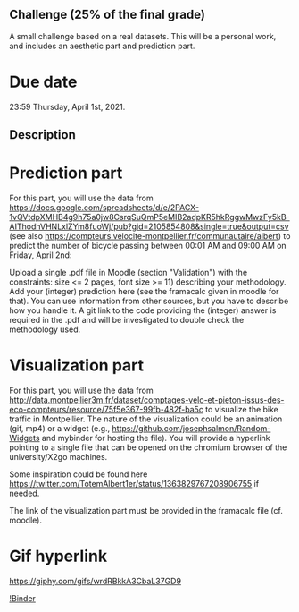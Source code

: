 
## Challenge (25% of the final grade)
A small challenge based on a real datasets. This will be a personal work, and includes an aesthetic part and prediction part.

# Due date
23:59 Thursday, April 1st, 2021.

## Description
# Prediction part
For this part, you will use the data from https://docs.google.com/spreadsheets/d/e/2PACX-1vQVtdpXMHB4g9h75a0jw8CsrqSuQmP5eMIB2adpKR5hkRggwMwzFy5kB-AIThodhVHNLxlZYm8fuoWj/pub?gid=2105854808&single=true&output=csv (see also https://compteurs.velocite-montpellier.fr/communautaire/albert) to predict the number of bicycle passing between 00:01 AM and 09:00 AM on Friday, April 2nd:

Upload a single .pdf file in Moodle (section "Validation") with the constraints: size <= 2 pages, font size >= 11) describing your methodology. Add your (integer) prediction here (see the framacalc given in moodle for that). You can use information from other sources, but you have to describe how you handle it. A git link to the code providing the (integer) answer is required in the .pdf and will be investigated to double check the methodology used.

# Visualization part
For this part, you will use the data from http://data.montpellier3m.fr/dataset/comptages-velo-et-pieton-issus-des-eco-compteurs/resource/75f5e367-99fb-482f-ba5c to visualize the bike traffic in Montpellier. The nature of the visualization could be an animation (gif, mp4) or a widget (e.g., https://github.com/josephsalmon/Random-Widgets and mybinder for hosting the file). You will provide a hyperlink pointing to a single file that can be opened on the chromium browser of the university/X2go machines.

Some inspiration could be found here https://twitter.com/TotemAlbert1er/status/1363829767208906755 if needed.

The link of the visualization part must be provided in the framacalc file (cf. moodle).

# Gif hyperlink
https://giphy.com/gifs/wrdRBkkA3CbaL37GD9

[!Binder](https://mybinder.org/v2/gh/otmanejb/challenge-/main?filepath=https%3A%2F%2Fgithub.com%2Fotmanejb%2Fchallenge-%2Fblob%2Fmain%2FVisualization%2Fvisualization.ipynb)
